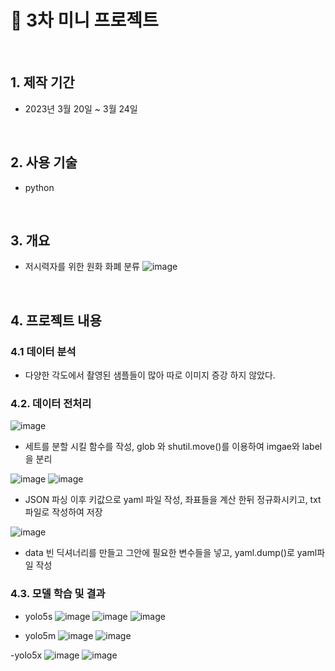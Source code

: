 # :pushpin: 3차 미니 프로젝트
</br>

## 1. 제작 기간 
- 2023년 3월 20일 ~ 3월 24일

</br>

## 2. 사용 기술
- python

</br>

## 3. 개요
- 저시력자를 위한 원화 화폐 분류
![image](https://github.com/9eun/aivle3th/assets/113655865/a0bb90b4-6ca2-468f-ad0a-6fad5c8dca5d)  
</br>

## 4. 프로젝트 내용

### 4.1 데이터 분석
- 다양한 각도에서 촬영된 샘플들이 많아 따로 이미지 증강 하지 않았다.

### 4.2. 데이터 전처리
![image](https://github.com/9eun/aivle3th/assets/113655865/a0bb90b4-6ca2-468f-ad0a-6fad5c8dca5d)      
- 세트를 분할 시킬 함수를 작성, glob 와 shutil.move()를 이용하여 imgae와 label을 분리

![image](https://github.com/9eun/aivle3th/assets/113655865/0a110e29-7c6f-45fc-bf48-e808893de4a0)
![image](https://github.com/9eun/aivle3th/assets/113655865/1fdc91ff-d875-4829-94f7-cc594c8d989c)
- JSON 파싱 이후 키값으로 yaml 파일 작성, 좌표들을 계산 한뒤 정규화시키고, txt파일로 작성하여 저장

![image](https://github.com/9eun/aivle3th/assets/113655865/1842a73c-0c5d-4b62-a23d-7d28389a30b9)
- data 빈 딕셔너리를 만들고 그안에 필요한 변수들을 넣고, yaml.dump()로 yaml파일 작성 
### 4.3. 모델 학습 및 결과
- yolo5s
![image](https://github.com/9eun/aivle3th/assets/113655865/5fd18e84-f19e-4f55-8619-69504cfe119f)
![image](https://github.com/9eun/aivle3th/assets/113655865/f021b70a-db52-4b40-9862-da4a401ea048)
![image](https://github.com/9eun/aivle3th/assets/113655865/b52806d6-cd77-4bce-bf19-ff1b9b54d485)

- yolo5m
![image](https://github.com/9eun/aivle3th/assets/113655865/ee8ca43d-d6b2-4710-a283-a976970b6f6b)
![image](https://github.com/9eun/aivle3th/assets/113655865/5a9ea2a5-8e48-439d-98fa-cf3a3c732898)

-yolo5x
![image](https://github.com/9eun/aivle3th/assets/113655865/12dc38a0-57f0-46c5-817b-fc7ce773e463)
![image](https://github.com/9eun/aivle3th/assets/113655865/20c60398-674d-4ddf-b7dc-e8d45af766e3)
 
</br>


